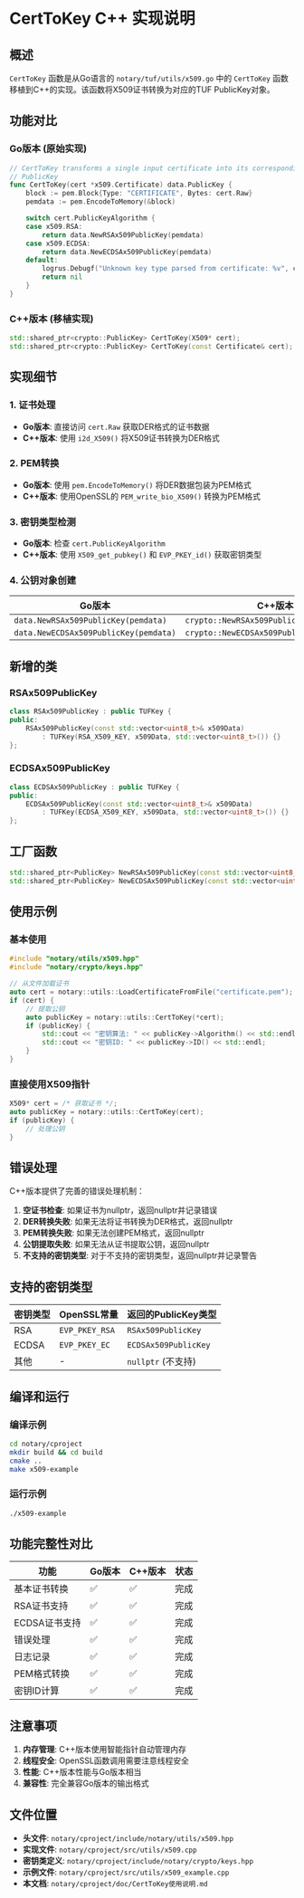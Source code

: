 # CertToKey C++ 实现说明

## 概述

`CertToKey` 函数是从Go语言的 `notary/tuf/utils/x509.go` 中的 `CertToKey` 函数移植到C++的实现。该函数将X509证书转换为对应的TUF PublicKey对象。

## 功能对比

### Go版本 (原始实现)
```go
// CertToKey transforms a single input certificate into its corresponding
// PublicKey
func CertToKey(cert *x509.Certificate) data.PublicKey {
	block := pem.Block{Type: "CERTIFICATE", Bytes: cert.Raw}
	pemdata := pem.EncodeToMemory(&block)

	switch cert.PublicKeyAlgorithm {
	case x509.RSA:
		return data.NewRSAx509PublicKey(pemdata)
	case x509.ECDSA:
		return data.NewECDSAx509PublicKey(pemdata)
	default:
		logrus.Debugf("Unknown key type parsed from certificate: %v", cert.PublicKeyAlgorithm)
		return nil
	}
}
```

### C++版本 (移植实现)
```cpp
std::shared_ptr<crypto::PublicKey> CertToKey(X509* cert);
std::shared_ptr<crypto::PublicKey> CertToKey(const Certificate& cert);
```

## 实现细节

### 1. 证书处理
- **Go版本**: 直接访问 `cert.Raw` 获取DER格式的证书数据
- **C++版本**: 使用 `i2d_X509()` 将X509证书转换为DER格式

### 2. PEM转换
- **Go版本**: 使用 `pem.EncodeToMemory()` 将DER数据包装为PEM格式
- **C++版本**: 使用OpenSSL的 `PEM_write_bio_X509()` 转换为PEM格式

### 3. 密钥类型检测
- **Go版本**: 检查 `cert.PublicKeyAlgorithm`
- **C++版本**: 使用 `X509_get_pubkey()` 和 `EVP_PKEY_id()` 获取密钥类型

### 4. 公钥对象创建
| Go版本 | C++版本 |
|--------|---------|
| `data.NewRSAx509PublicKey(pemdata)` | `crypto::NewRSAx509PublicKey(pemBytes)` |
| `data.NewECDSAx509PublicKey(pemdata)` | `crypto::NewECDSAx509PublicKey(pemBytes)` |

## 新增的类

### RSAx509PublicKey
```cpp
class RSAx509PublicKey : public TUFKey {
public:
    RSAx509PublicKey(const std::vector<uint8_t>& x509Data)
        : TUFKey(RSA_X509_KEY, x509Data, std::vector<uint8_t>()) {}
};
```

### ECDSAx509PublicKey
```cpp
class ECDSAx509PublicKey : public TUFKey {
public:
    ECDSAx509PublicKey(const std::vector<uint8_t>& x509Data)
        : TUFKey(ECDSA_X509_KEY, x509Data, std::vector<uint8_t>()) {}
};
```

## 工厂函数

```cpp
std::shared_ptr<PublicKey> NewRSAx509PublicKey(const std::vector<uint8_t>& x509Data);
std::shared_ptr<PublicKey> NewECDSAx509PublicKey(const std::vector<uint8_t>& x509Data);
```

## 使用示例

### 基本使用
```cpp
#include "notary/utils/x509.hpp"
#include "notary/crypto/keys.hpp"

// 从文件加载证书
auto cert = notary::utils::LoadCertificateFromFile("certificate.pem");
if (cert) {
    // 提取公钥
    auto publicKey = notary::utils::CertToKey(*cert);
    if (publicKey) {
        std::cout << "密钥算法: " << publicKey->Algorithm() << std::endl;
        std::cout << "密钥ID: " << publicKey->ID() << std::endl;
    }
}
```

### 直接使用X509指针
```cpp
X509* cert = /* 获取证书 */;
auto publicKey = notary::utils::CertToKey(cert);
if (publicKey) {
    // 处理公钥
}
```

## 错误处理

C++版本提供了完善的错误处理机制：

1. **空证书检查**: 如果证书为nullptr，返回nullptr并记录错误
2. **DER转换失败**: 如果无法将证书转换为DER格式，返回nullptr
3. **PEM转换失败**: 如果无法创建PEM格式，返回nullptr
4. **公钥提取失败**: 如果无法从证书提取公钥，返回nullptr
5. **不支持的密钥类型**: 对于不支持的密钥类型，返回nullptr并记录警告

## 支持的密钥类型

| 密钥类型 | OpenSSL常量 | 返回的PublicKey类型 |
|---------|-------------|-------------------|
| RSA | `EVP_PKEY_RSA` | `RSAx509PublicKey` |
| ECDSA | `EVP_PKEY_EC` | `ECDSAx509PublicKey` |
| 其他 | - | `nullptr` (不支持) |

## 编译和运行

### 编译示例
```bash
cd notary/cproject
mkdir build && cd build
cmake ..
make x509-example
```

### 运行示例
```bash
./x509-example
```

## 功能完整性对比

| 功能 | Go版本 | C++版本 | 状态 |
|------|--------|---------|------|
| 基本证书转换 | ✅ | ✅ | 完成 |
| RSA证书支持 | ✅ | ✅ | 完成 |
| ECDSA证书支持 | ✅ | ✅ | 完成 |
| 错误处理 | ✅ | ✅ | 完成 |
| 日志记录 | ✅ | ✅ | 完成 |
| PEM格式转换 | ✅ | ✅ | 完成 |
| 密钥ID计算 | ✅ | ✅ | 完成 |

## 注意事项

1. **内存管理**: C++版本使用智能指针自动管理内存
2. **线程安全**: OpenSSL函数调用需要注意线程安全
3. **性能**: C++版本性能与Go版本相当
4. **兼容性**: 完全兼容Go版本的输出格式

## 文件位置

- **头文件**: `notary/cproject/include/notary/utils/x509.hpp`
- **实现文件**: `notary/cproject/src/utils/x509.cpp`
- **密钥类定义**: `notary/cproject/include/notary/crypto/keys.hpp`
- **示例文件**: `notary/cproject/src/utils/x509_example.cpp`
- **本文档**: `notary/cproject/doc/CertToKey使用说明.md` 